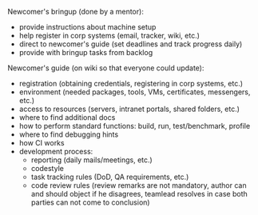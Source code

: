 Newcomer's bringup (done by a mentor):
  * provide instructions about machine setup
  * help register in corp systems (email, tracker, wiki, etc.)
  * direct to newcomer's guide (set deadlines and track progress daily)
  * provide with bringup tasks from backlog

Newcomer's guide (on wiki so that everyone could update):
  * registration (obtaining credentials, registering in corp systems, etc.)
  * environment (needed packages, tools, VMs, certificates, messengers, etc.)
  * access to resources (servers, intranet portals, shared folders, etc.)
  * where to find additional docs
  * how to perform standard functions: build, run, test/benchmark, profile
  * where to find debugging hints
  * how CI works
  * development process:
    * reporting (daily mails/meetings, etc.)
    * codestyle
    * task tracking rules (DoD, QA requirements, etc.)
    * code review rules (review remarks are not mandatory, author can and should object if he disagrees, teamlead resolves in case both parties can not come to conclusion)

